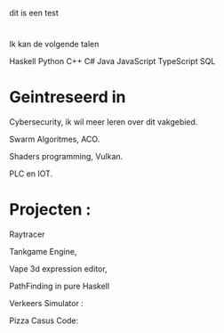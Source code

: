 


dit is een test

#

Ik kan de volgende talen

Haskell
Python
C++
C#
Java
JavaScript
TypeScript
SQL


# Geintreseerd in 

Cybersecurity, ik wil meer leren over dit vakgebied.

Swarm Algoritmes, ACO.

Shaders programming, Vulkan.


PLC en IOT.


# Projecten :


Raytracer

Tankgame Engine,

Vape 3d expression editor,

PathFinding in pure Haskell

Verkeers Simulator :

Pizza Casus Code:






















